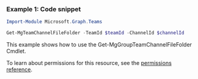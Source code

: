 ### Example 1: Code snippet

```powershellImport-Module Microsoft.Graph.Teams

Get-MgTeamChannelFileFolder -TeamId $teamId -ChannelId $channelId
```
This example shows how to use the Get-MgGroupTeamChannelFileFolder Cmdlet.
To learn about permissions for this resource, see the [permissions reference](/graph/permissions-reference).

